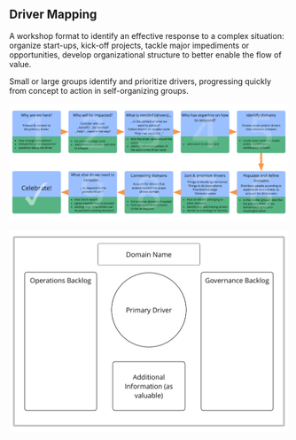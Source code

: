 ## Driver Mapping

A workshop format to identify an effective response to a complex situation: organize start-ups, kick-off projects, tackle major impediments or opportunities, develop organizational structure to better enable the flow of value.

Small or large groups identify and prioritize drivers, progressing quickly from concept to action in self-organizing groups.

![Driver Mapping: Process](img/facilitation-guides/driver-mapping-fg-print.png)

![Driver Mapping: A template for domains](img/templates/domain-template.png)
